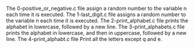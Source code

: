 The 0-positive_or_negative.c file assign a random number to the variable n each time it is executed.
The 1-last_digit.c file assigns a random number to the variable n each time it is executed.
The 2-print_alphabet.c file prints the alphabet in lowercase, followed by a new line.
The 3-print_alphabets.c file prints the alphabet in lowercase, and then in uppercase, followed by a new line.
The 4-print_alphabt.c file Print all the letters except q and e.
